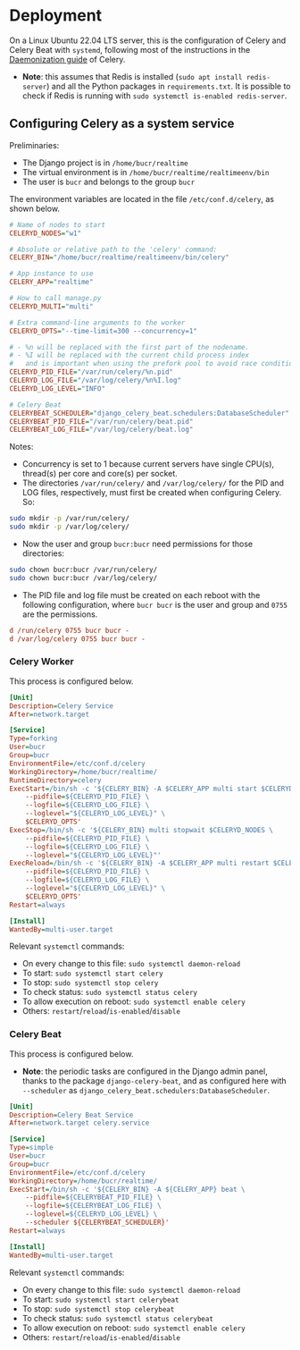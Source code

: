 # Deployment

On a Linux Ubuntu 22.04 LTS server, this is the configuration of Celery and Celery Beat with `systemd`, following most of the instructions in the [Daemonization guide](https://docs.celeryq.dev/en/stable/userguide/daemonizing.html#daemon-systemd-generic) of Celery.

- **Note**: this assumes that Redis is installed (`sudo apt install redis-server`) and all the Python packages in `requirements.txt`. It is possible to check if Redis is running with `sudo systemctl is-enabled redis-server`.

## Configuring Celery as a system service

Preliminaries:

- The Django project is in `/home/bucr/realtime`
- The virtual environment is in `/home/bucr/realtime/realtimeenv/bin`
- The user is `bucr` and belongs to the group `bucr`

The environment variables are located in the file `/etc/conf.d/celery`, as shown below.

```ini title="/etc/conf.d/celery"
# Name of nodes to start
CELERYD_NODES="w1"

# Absolute or relative path to the 'celery' command:
CELERY_BIN="/home/bucr/realtime/realtimeenv/bin/celery"

# App instance to use
CELERY_APP="realtime"

# How to call manage.py
CELERYD_MULTI="multi"

# Extra command-line arguments to the worker
CELERYD_OPTS="--time-limit=300 --concurrency=1"

# - %n will be replaced with the first part of the nodename.
# - %I will be replaced with the current child process index
#   and is important when using the prefork pool to avoid race conditions.
CELERYD_PID_FILE="/var/run/celery/%n.pid"
CELERYD_LOG_FILE="/var/log/celery/%n%I.log"
CELERYD_LOG_LEVEL="INFO"

# Celery Beat
CELERYBEAT_SCHEDULER="django_celery_beat.schedulers:DatabaseScheduler"
CELERYBEAT_PID_FILE="/var/run/celery/beat.pid"
CELERYBEAT_LOG_FILE="/var/log/celery/beat.log"
```

Notes:

- Concurrency is set to 1 because current servers have single CPU(s), thread(s) per core and core(s) per socket.
- The directories `/var/run/celery/` and `/var/log/celery/` for the PID and LOG files, respectively, must first be created when configuring Celery. So:

```bash
sudo mkdir -p /var/run/celery/
sudo mkdir -p /var/log/celery/
```

- Now the user and group `bucr:bucr` need permissions for those directories:

```bash
sudo chown bucr:bucr /var/run/celery/
sudo chown bucr:bucr /var/log/celery/
```

- The PID file and log file must be created on each reboot with the following configuration, where `bucr bucr` is the user and group and `0755` are the permissions.

```ini title="/etc/tmpfiles.d/celery.conf"
d /run/celery 0755 bucr bucr -
d /var/log/celery 0755 bucr bucr -
```

### Celery Worker

This process is configured below.

```ini title="/etc/systemd/system/celery.service"
[Unit]
Description=Celery Service
After=network.target

[Service]
Type=forking
User=bucr
Group=bucr
EnvironmentFile=/etc/conf.d/celery
WorkingDirectory=/home/bucr/realtime/
RuntimeDirectory=celery
ExecStart=/bin/sh -c '${CELERY_BIN} -A $CELERY_APP multi start $CELERYD_NODES \
    --pidfile=${CELERYD_PID_FILE} \
    --logfile=${CELERYD_LOG_FILE} \
    --loglevel="${CELERYD_LOG_LEVEL}" \
    $CELERYD_OPTS'
ExecStop=/bin/sh -c '${CELERY_BIN} multi stopwait $CELERYD_NODES \
    --pidfile=${CELERYD_PID_FILE} \
    --logfile=${CELERYD_LOG_FILE} \
    --loglevel="${CELERYD_LOG_LEVEL}"'
ExecReload=/bin/sh -c '${CELERY_BIN} -A $CELERY_APP multi restart $CELERYD_NODES \
    --pidfile=${CELERYD_PID_FILE} \
    --logfile=${CELERYD_LOG_FILE} \
    --loglevel="${CELERYD_LOG_LEVEL}" \
    $CELERYD_OPTS'
Restart=always

[Install]
WantedBy=multi-user.target
```

Relevant `systemctl` commands:

- On every change to this file: `sudo systemctl daemon-reload`
- To start: `sudo systemctl start celery`
- To stop: `sudo systemctl stop celery`
- To check status: `sudo systemctl status celery`
- To allow execution on reboot: `sudo systemctl enable celery`
- Others: `restart`/`reload`/`is-enabled`/`disable`

### Celery Beat

This process is configured below.

- **Note**: the periodic tasks are configured in the Django admin panel, thanks to the package `django-celery-beat`, and as configured here with `--scheduler` as `django_celery_beat.schedulers:DatabaseScheduler`.

```ini title="/etc/systemd/system/celerybeat.service"
[Unit]
Description=Celery Beat Service
After=network.target celery.service

[Service]
Type=simple
User=bucr
Group=bucr
EnvironmentFile=/etc/conf.d/celery
WorkingDirectory=/home/bucr/realtime/
ExecStart=/bin/sh -c '${CELERY_BIN} -A ${CELERY_APP} beat \
    --pidfile=${CELERYBEAT_PID_FILE} \
    --logfile=${CELERYBEAT_LOG_FILE} \
    --loglevel=${CELERYD_LOG_LEVEL} \
    --scheduler ${CELERYBEAT_SCHEDULER}'
Restart=always

[Install]
WantedBy=multi-user.target
```

Relevant `systemctl` commands:

- On every change to this file: `sudo systemctl daemon-reload`
- To start: `sudo systemctl start celerybeat`
- To stop: `sudo systemctl stop celerybeat`
- To check status: `sudo systemctl status celerybeat`
- To allow execution on reboot: `sudo systemctl enable celery`
- Others: `restart`/`reload`/`is-enabled`/`disable`

